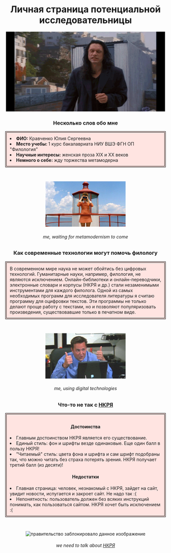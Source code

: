 
<!doctype html>
<html>
      <head>
         <title> what a story mark </title>
<link rel="stylesheet" href="style.css">
      </head>
      <body>
         <center>
         <h1> Личная страница потенциальной исследовательницы </h1>
         <img src="Kn93.gif" alt="правительство заблокировало данное изображение">
<h3> Несколько слов обо мне </h3>
</center>
 <style>
   .brd {
    border: 4px double black;
    background: mistyrose;
    padding: 10px;
   }
  </style>
<div class = 'brd'>
              <li> <b> ФИО: </b> Кравченко Юлия Сергеевна </li>
              <li> <b> Место учебы: </b> 1 курс бакалавриата НИУ ВШЭ ФГН ОП "Филология" </li>
              <li> <b> Научные интересы: </b> женская проза XIX и XX веков </li>
              <li> <b> Немного о себе: </b> жду торжества метамодерна </li>
</div>
<pre> </pre>
<center>
              <img src="mk3.jpg" width="50%" height="50%" alt="правительство заблокировало данное изображение">
<h6> me, waiting for metamodernism to come </h6>
<h3> Как современные технологии могут помочь филологу </h3>
</center>
<div class = 'brd'>
В современном мире наука не может обойтись без цифровых технологий. Гуманитарные науки, например, филология, не являются исключением. Онлайн-библиотеки и онлайн-переводчики, электронные словари и корпусы (НКРЯ и др.) стали незаменимыми инструментами для каждого филолога. Одной из самых необходимых программ для исследователя литературы я считаю программу для оцифровки текстов. Эти программы не только делают проще работу с текстами, но и позволяют популяризовать произведения, существовавшие только в печатном виде.
</div>
<pre> </pre>
<center>
<img src="3a5ffbcaa60ec334-600x338.jpg" width="50%" height="50%" alt="правительство заблокировало данное изображение">
<h6> me, using digital technologies </h6>
<h3> Что-то не так с <a href="http://www.ruscorpora.ru/index.html"> НКРЯ </a> </h3>
</center>
<div class = 'brd'>
<center> <h4> Достоинства </h4> </center>
              <li> Главным достоинством НКРЯ является его существование. </li>
              <li> Единый стиль: фон и шрифты везде одинаковые. Еще один балл в пользу НКРЯ!</li>
              <li> "Читаемый" стиль: цвета фона и шрифта и сам шрифт подобраны так, что можно читать без страха потерять зрения. НКРЯ получает третий балл (из десяти)! </li>
<center> <h4> Недостатки </h4> </center>
<li> Главная страница: человек, незнакомый с НКРЯ, зайдет на сайт, увидит новости, испугается и закроет сайт. Не надо так :( </li>
<li> Непонятность: пользователь должен без всяких инструкций понимать, как пользоваться сайтом. НКРЯ хочет быть исключением :( </li>
</div>
<pre> </pre>
<center>
<img src="1.jpg" width = "90%" height = "90%" alt="правительство заблокировало данное изображение">
<h6> we need to talk about <a href="http://www.ruscorpora.ru/index.html"> НКРЯ </a> </h6>
      </body>
</html>
